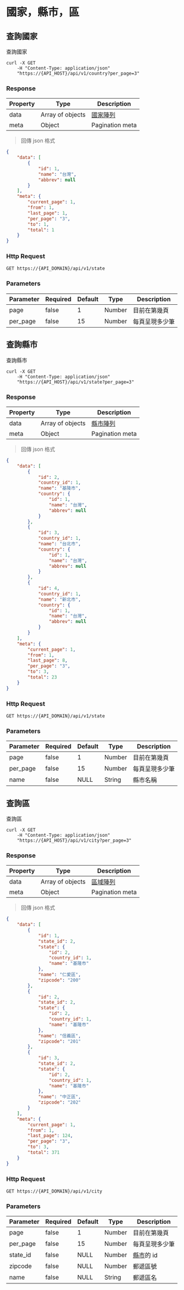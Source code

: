# 國家，縣市，區

## 查詢國家

查詢國家

```shell
curl -X GET
    -H "Content-Type: application/json"
    "https://{API_HOST}/api/v1/country?per_page=3"
```

### Response

Property | Type | Description
-------- | ---- | -----------
data | Array of objects | <a href="#country">國家陣列</a>
meta | Object | Pagination meta

> 回傳 json 格式

```json
{
    "data": [
        {
            "id": 1,
            "name": "台灣",
            "abbrev": null
        }
    ],
    "meta": {
        "current_page": 1,
        "from": 1,
        "last_page": 1,
        "per_page": "3",
        "to": 1,
        "total": 1
    }
}
```

### Http Request
`GET https://{API_DOMAIN}/api/v1/state`

### Parameters

Parameter | Required | Default | Type | Description
--------- | -------- | ------- | ---- | -----------
page | false | 1 | Number | 目前在第幾頁
per_page | false | 15 | Number | 每頁呈現多少筆

## 查詢縣市

查詢縣市

```shell
curl -X GET
    -H "Content-Type: application/json"
    "https://{API_HOST}/api/v1/state?per_page=3"
```

### Response

Property | Type | Description
-------- | ---- | -----------
data | Array of objects | <a href="#state">縣市陣列</a>
meta | Object | Pagination meta

> 回傳 json 格式

```json
{
    "data": [
        {
            "id": 2,
            "country_id": 1,
            "name": "基隆市",
            "country": {
                "id": 1,
                "name": "台灣",
                "abbrev": null
            }
        },
        {
            "id": 3,
            "country_id": 1,
            "name": "台北市",
            "country": {
                "id": 1,
                "name": "台灣",
                "abbrev": null
            }
        },
        {
            "id": 4,
            "country_id": 1,
            "name": "新北市",
            "country": {
                "id": 1,
                "name": "台灣",
                "abbrev": null
            }
        }
    ],
    "meta": {
        "current_page": 1,
        "from": 1,
        "last_page": 8,
        "per_page": "3",
        "to": 3,
        "total": 23
    }
}
```

### Http Request
`GET https://{API_DOMAIN}/api/v1/state`

### Parameters

Parameter | Required | Default | Type | Description
--------- | -------- | ------- | ---- | -----------
page | false | 1 | Number | 目前在第幾頁
per_page | false | 15 | Number | 每頁呈現多少筆
name | false | NULL | String | 縣市名稱

## 查詢區

查詢區

```shell
curl -X GET
    -H "Content-Type: application/json"
    "https://{API_HOST}/api/v1/city?per_page=3"
```

### Response

Property | Type | Description
-------- | ---- | -----------
data | Array of objects | <a href="#city">區域陣列</a>
meta | Object | Pagination meta

> 回傳 json 格式

```json
{
    "data": [
        {
            "id": 1,
            "state_id": 2,
            "state": {
                "id": 2,
                "country_id": 1,
                "name": "基隆市"
            },
            "name": "仁愛區",
            "zipcode": "200"
        },
        {
            "id": 2,
            "state_id": 2,
            "state": {
                "id": 2,
                "country_id": 1,
                "name": "基隆市"
            },
            "name": "信義區",
            "zipcode": "201"
        },
        {
            "id": 3,
            "state_id": 2,
            "state": {
                "id": 2,
                "country_id": 1,
                "name": "基隆市"
            },
            "name": "中正區",
            "zipcode": "202"
        }
    ],
    "meta": {
        "current_page": 1,
        "from": 1,
        "last_page": 124,
        "per_page": "3",
        "to": 3,
        "total": 371
    }
}
```

### Http Request
`GET https://{API_DOMAIN}/api/v1/city`

### Parameters

Parameter | Required | Default | Type | Description
--------- | -------- | ------- | ---- | -----------
page | false | 1 | Number | 目前在第幾頁
per_page | false | 15 | Number | 每頁呈現多少筆
state_id | false | NULL | Number | <a href="#state">縣市</a>的 id
zipcode | false | NULL | Number | 郵遞區號
name | false | NULL | String | 郵遞區名
